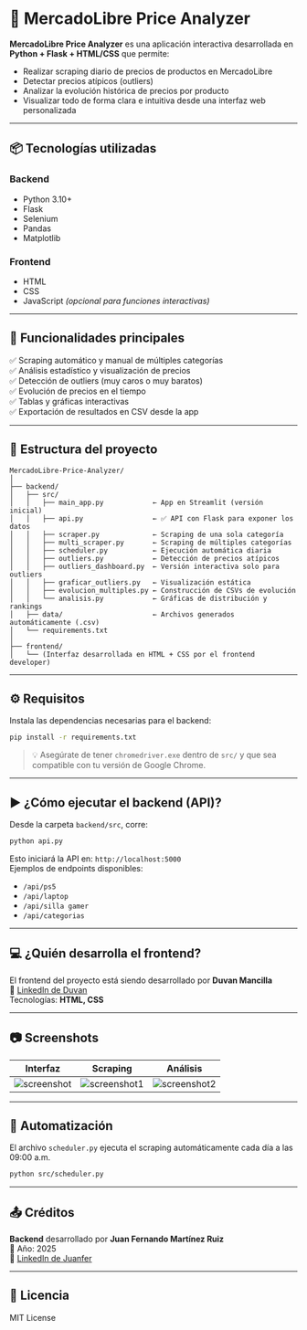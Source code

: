 
# 🛒 MercadoLibre Price Analyzer

**MercadoLibre Price Analyzer** es una aplicación interactiva desarrollada en **Python + Flask + HTML/CSS** que permite:

- Realizar scraping diario de precios de productos en MercadoLibre  
- Detectar precios atípicos (outliers)  
- Analizar la evolución histórica de precios por producto  
- Visualizar todo de forma clara e intuitiva desde una interfaz web personalizada  

---

## 📦 Tecnologías utilizadas

### Backend
- Python 3.10+  
- Flask  
- Selenium  
- Pandas  
- Matplotlib  

### Frontend
- HTML  
- CSS  
- JavaScript *(opcional para funciones interactivas)*  

---

## 🚀 Funcionalidades principales

✅ Scraping automático y manual de múltiples categorías  
✅ Análisis estadístico y visualización de precios  
✅ Detección de outliers (muy caros o muy baratos)  
✅ Evolución de precios en el tiempo  
✅ Tablas y gráficas interactivas  
✅ Exportación de resultados en CSV desde la app  

---

## 📁 Estructura del proyecto

```
MercadoLibre-Price-Analyzer/
│
├── backend/
│   ├── src/
│   │   ├── main_app.py            ← App en Streamlit (versión inicial)
│   │   ├── api.py                 ← ✅ API con Flask para exponer los datos
│   │   ├── scraper.py             ← Scraping de una sola categoría
│   │   ├── multi_scraper.py       ← Scraping de múltiples categorías
│   │   ├── scheduler.py           ← Ejecución automática diaria
│   │   ├── outliers.py            ← Detección de precios atípicos
│   │   ├── outliers_dashboard.py  ← Versión interactiva solo para outliers
│   │   ├── graficar_outliers.py   ← Visualización estática
│   │   ├── evolucion_multiples.py ← Construcción de CSVs de evolución
│   │   └── analisis.py            ← Gráficas de distribución y rankings
│   ├── data/                      ← Archivos generados automáticamente (.csv)
│   └── requirements.txt
│
├── frontend/
│   └── (Interfaz desarrollada en HTML + CSS por el frontend developer)
```

---

## ⚙️ Requisitos

Instala las dependencias necesarias para el backend:

```bash
pip install -r requirements.txt
```

> 💡 Asegúrate de tener `chromedriver.exe` dentro de `src/` y que sea compatible con tu versión de Google Chrome.

---

## ▶️ ¿Cómo ejecutar el backend (API)?

Desde la carpeta `backend/src`, corre:

```bash
python api.py
```

Esto iniciará la API en: `http://localhost:5000`  
Ejemplos de endpoints disponibles:

- `/api/ps5`
- `/api/laptop`
- `/api/silla gamer`
- `/api/categorias`

---

## 💻 ¿Quién desarrolla el frontend?

El frontend del proyecto está siendo desarrollado por **Duvan Mancilla**  
🔗 [LinkedIn de Duvan](https://www.linkedin.com/in/duvan-mancilla/)  
Tecnologías: **HTML, CSS**

---

## 📷 Screenshots

| Interfaz | Scraping | Análisis |
|----------|----------|----------|
| ![screenshot](screenshots/screenshot.png) | ![screenshot1](screenshots/screenshot1.png) | ![screenshot2](screenshots/screenshot2.png) |

---

## 📅 Automatización

El archivo `scheduler.py` ejecuta el scraping automáticamente cada día a las 09:00 a.m.

```bash
python src/scheduler.py
```

---

## 📤 Créditos

**Backend** desarrollado por **Juan Fernando Martínez Ruiz**  
📅 Año: 2025  
🔗 [LinkedIn de Juanfer](https://www.linkedin.com/in/juanfermartinez/)

---

## 📄 Licencia

MIT License
